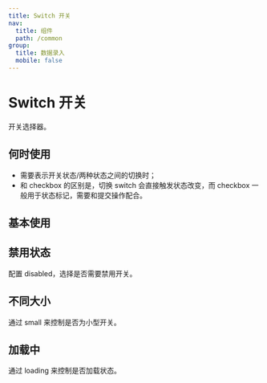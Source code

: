 ```yaml
---
title: Switch 开关
nav:
  title: 组件
  path: /common
group:
  title: 数据录入
  mobile: false
---
```


# Switch 开关
<span>开关选择器。</span>

## 何时使用
<ul>
  <li>需要表示开关状态/两种状态之间的切换时；</li>
  <li>和 checkbox 的区别是，切换 switch 会直接触发状态改变，而 checkbox 一般用于状态标记，需要和提交操作配合。</li>
</ul>
<!-- <code src="./demos/index.jsx"></code> -->

## 基本使用
<code src='./demos/index1.tsx'></code>

## 禁用状态
配置 disabled，选择是否需要禁用开关。
<code src="./demos/index2.tsx"></code>


## 不同大小
通过 small 来控制是否为小型开关。
<code src="./demos/index3.tsx"></code>

## 加载中
通过 loading 来控制是否加载状态。
<code src="./demos/index4.tsx"></code>

<API></API>
